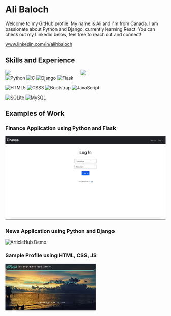# Ali Baloch

Welcome to my GitHub profile. My name is Ali and I'm from Canada. I am passionate about Python and Django, currently learning React. You can check out my Linkedin below, feel free to reach out and connect! 

www.linkedin.com/in/alihbaloch

## Skills and Experience

<img align="left" width="47%" src="https://github-readme-stats.vercel.app/api?username=alihbaloch&show_icons=true&theme=radical"/> 
<img align="left" width="47%" src="https://github-readme-stats.vercel.app/api/top-langs/?username=alihbaloch&layout=compact"/> 

![Python](https://img.shields.io/badge/python-3670A0?style=for-the-badge&logo=python&logoColor=ffdd54)
![C](https://img.shields.io/badge/c-%2300599C.svg?style=for-the-badge&logo=c&logoColor=white)
![Django](https://img.shields.io/badge/django-%23092E20.svg?style=for-the-badge&logo=django&logoColor=white)
![Flask](https://img.shields.io/badge/flask-%23000.svg?style=for-the-badge&logo=flask&logoColor=white)

![HTML5](https://img.shields.io/badge/html5-%23E34F26.svg?style=for-the-badge&logo=html5&logoColor=white)
![CSS3](https://img.shields.io/badge/css3-%231572B6.svg?style=for-the-badge&logo=css3&logoColor=white)
![Bootstrap](https://img.shields.io/badge/bootstrap-%238511FA.svg?style=for-the-badge&logo=bootstrap&logoColor=white)
![JavaScript](https://img.shields.io/badge/javascript-%23323330.svg?style=for-the-badge&logo=javascript&logoColor=%23F7DF1E)

![SQLite](https://img.shields.io/badge/sqlite-%2307405e.svg?style=for-the-badge&logo=sqlite&logoColor=white)
![MySQL](https://img.shields.io/badge/mysql-%2300f.svg?style=for-the-badge&logo=mysql&logoColor=white)


## Examples of Work

### Finance Application using Python and Flask
![Finance Demo](https://raw.githubusercontent.com/alihbaloch/alihbaloch/main/Finance%20Demo.gif)

### News Application using Python and Django
![ArticleHub Demo](https://raw.githubusercontent.com/alihbaloch/alihbaloch/main/ArticleHub%20Demo.gif)

### Sample Profile using HTML, CSS, JS
![A Profile Demo](https://raw.githubusercontent.com/alihbaloch/alihbaloch/main/A%20Profile%20Demo.gif)












